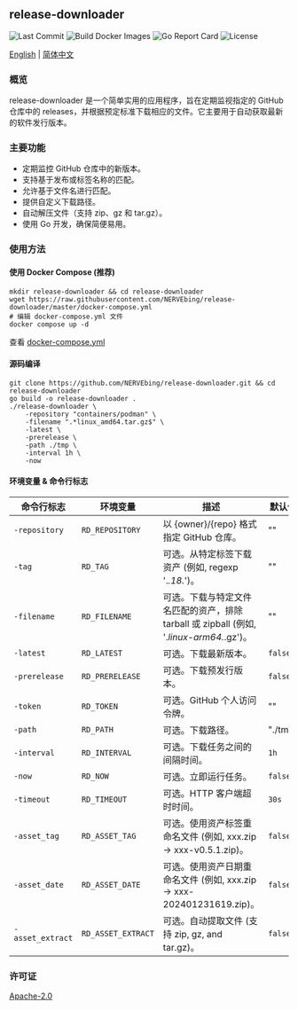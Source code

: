 ## release-downloader

![Last Commit](https://custom-icon-badges.herokuapp.com/github/last-commit/NERVEbing/release-downloader?logo=history&logoColor=white)
![Build Docker Images](https://github.com/NERVEbing/release-downloader/actions/workflows/docker.yml/badge.svg)
![Go Report Card](https://goreportcard.com/badge/github.com/NERVEbing/release-downloader)
![License](https://custom-icon-badges.herokuapp.com/github/license/NERVEbing/release-downloader?logo=law&color=blue)

[English](README.md) | [简体中文](README.zh.md)

### 概览

release-downloader 是一个简单实用的应用程序，旨在定期监视指定的 GitHub 仓库中的
releases，并根据预定标准下载相应的文件。它主要用于自动获取最新的软件发行版本。

### 主要功能

- 定期监控 GitHub 仓库中的新版本。
- 支持基于发布或标签名称的匹配。
- 允许基于文件名进行匹配。
- 提供自定义下载路径。
- 自动解压文件（支持 zip、gz 和 tar.gz）。
- 使用 Go 开发，确保简便易用。

### 使用方法

#### 使用 Docker Compose (推荐)

```shell
mkdir release-downloader && cd release-downloader
wget https://raw.githubusercontent.com/NERVEbing/release-downloader/master/docker-compose.yml
# 编辑 docker-compose.yml 文件
docker compose up -d
```

查看 [docker-compose.yml](docker-compose.yml)

#### 源码编译

```shell
git clone https://github.com/NERVEbing/release-downloader.git && cd release-downloader
go build -o release-downloader .
./release-downloader \
    -repository "containers/podman" \
    -filename ".*linux_amd64.tar.gz$" \
    -latest \
    -prerelease \
    -path ./tmp \
    -interval 1h \
    -now
```

#### 环境变量 & 命令行标志

| 命令行标志            | 环境变量               | 描述                                                                | 默认值     |
|------------------|--------------------|-------------------------------------------------------------------|---------|
| `-repository`    | `RD_REPOSITORY`    | 以 {owner}/{repo} 格式指定 GitHub 仓库。                                  | ""      |
| `-tag`           | `RD_TAG`           | 可选。从特定标签下载资产 (例如, regexp '.*.18.*')。                              | ""      |
| `-filename`      | `RD_FILENAME`      | 可选。下载与特定文件名匹配的资产，排除 tarball 或 zipball (例如, '.*linux-arm64.*.gz')。 | ""      |
| `-latest`        | `RD_LATEST`        | 可选。下载最新版本。                                                        | `false` |
| `-prerelease`    | `RD_PRERELEASE`    | 可选。下载预发行版本。                                                       | `false` |
| `-token`         | `RD_TOKEN`         | 可选。GitHub 个人访问令牌。                                                 | ""      |
| `-path`          | `RD_PATH`          | 可选。下载路径。                                                          | "./tmp" |
| `-interval`      | `RD_INTERVAL`      | 可选。下载任务之间的间隔时间。                                                   | `1h`    |
| `-now`           | `RD_NOW`           | 可选。立即运行任务。                                                        | `false` |
| `-timeout`       | `RD_TIMEOUT`       | 可选。HTTP 客户端超时时间。                                                  | `30s`   |
| `-asset_tag`     | `RD_ASSET_TAG`     | 可选。使用资产标签重命名文件 (例如, xxx.zip -> xxx-v0.5.1.zip)。                   | `false` |
| `-asset_date`    | `RD_ASSET_DATE`    | 可选。使用资产日期重命名文件 (例如, xxx.zip -> xxx-202401231619.zip)。             | `false` |
| `-asset_extract` | `RD_ASSET_EXTRACT` | 可选。自动提取文件 (支持 zip, gz, and tar.gz)。                               | `false` |

### 许可证

[Apache-2.0](LICENSE)

